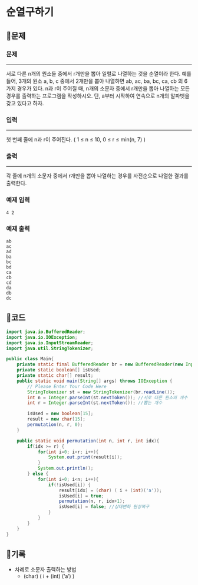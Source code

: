 # ****순열구하기****

## 📍문제

### **문제**

---

서로 다른 n개의 원소들 중에서 r개만을 뽑아 일렬로 나열하는 것을 순열이라 한다. 예를 들어, 3개의 원소 a, b, c 중에서 2개만을 뽑아 나열하면 ab, ac, ba, bc, ca, cb 의 6가지 경우가 있다. n과 r이 주어질 때, n개의 소문자 중에서 r개만을 뽑아 나열하는 모든 경우를 출력하는 프로그램을 작성하시오. 단, a부터 시작하여 연속으로 n개의 알파벳을 갖고 있다고 하자.

### **입력**

---

첫 번째 줄에 n과 r이 주어진다. ( 1 ≤ n ≤ 10, 0 ≤ r ≤ min(n, 7) )

### **출력**

---

각 줄에 n개의 소문자 중에서 r개만을 뽑아 나열하는 경우를 사전순으로 나열한 결과를 출력한다.

### **예제 입력**

```
4 2

```

### **예제 출력**

```
ab
ac
ad
ba
bc
bd
ca
cb
cd
da
db
dc

```

## 📍코드

```java
import java.io.BufferedReader;
import java.io.IOException;
import java.io.InputStreamReader;
import java.util.StringTokenizer;

public class Main{
    private static final BufferedReader br = new BufferedReader(new InputStreamReader(System.in));
    private static boolean[] isUsed;
    private static char[] result;
    public static void main(String[] args) throws IOException {
        // Please Enter Your Code Here
        StringTokenizer st = new StringTokenizer(br.readLine());
        int n = Integer.parseInt(st.nextToken()); //서로 다른 원소의 개수
        int r = Integer.parseInt(st.nextToken()); //뽑는 개수

        isUsed = new boolean[15];
        result = new char[15];
        permutation(n, r, 0);
    }

    public static void permutation(int n, int r, int idx){
        if(idx >= r) {
            for(int i=0; i<r; i++){
                System.out.print(result[i]);
            }
            System.out.println();
        } else {
            for(int i=0; i<n; i++){
                if(!isUsed[i]) {
                    result[idx] = (char) ( i + (int)('a'));
                    isUsed[i] = true;
                    permutation(n, r, idx+1);
                    isUsed[i] = false; //상태변화 원상복구
                }
            }
        }
    }
}
```

## 📍기록

- 차례로 소문자 출력하는 방법
    - (char) ( i + (int) (‘a’) )
